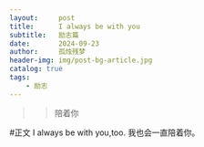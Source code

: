 ```yaml
---
layout:     post
title:      I always be with you
subtitle:   励志篇
date:       2024-09-23
author:     孤烛残梦
header-img: img/post-bg-article.jpg
catalog: true
tags:
    - 励志
---
```


>>陪着你






  
#正文
    I always be with you,too.
    我也会一直陪着你。
